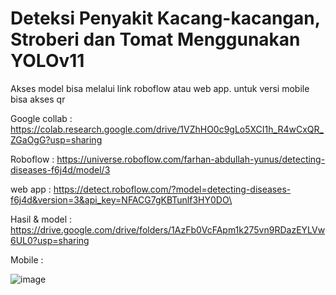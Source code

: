 # Deteksi Penyakit Kacang-kacangan, Stroberi dan Tomat Menggunakan YOLOv11
Akses model bisa melalui link roboflow atau web app. untuk versi mobile bisa akses qr

Google collab : https://colab.research.google.com/drive/1VZhHO0c9gLo5XCI1h_R4wCxQR_ZGaOgG?usp=sharing

Roboflow : https://universe.roboflow.com/farhan-abdullah-yunus/detecting-diseases-f6j4d/model/3

web app : https://detect.roboflow.com/?model=detecting-diseases-f6j4d&version=3&api_key=NFACG7gKBTunlf3HY0DO\

Hasil & model : https://drive.google.com/drive/folders/1AzFb0VcFApm1k275vn9RDazEYLVw6UL0?usp=sharing

Mobile :

![image](https://github.com/user-attachments/assets/b62c8ad7-fc6e-4ec4-aea1-9a8af421a94b)


